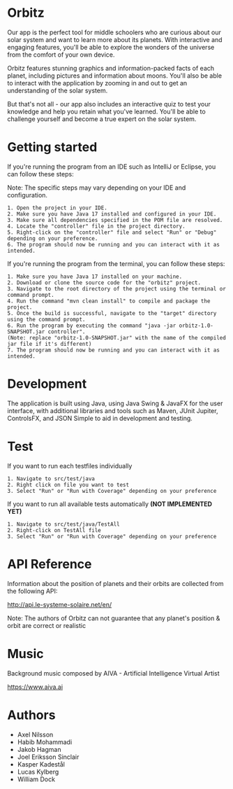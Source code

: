 # Orbitz

Our app is the perfect tool for middle schoolers who are curious about our solar system and want to learn more about its planets. With interactive and engaging features, you'll be able to explore the wonders of the universe from the comfort of your own device.

Orbitz features stunning graphics and information-packed facts of each planet, including pictures and information about moons. You'll also be able to interact with the application by zooming in and out to get an understanding of the solar system.

But that's not all - our app also includes an interactive quiz to test your knowledge and help you retain what you've learned. You'll be able to challenge yourself and become a true expert on the solar system.

# Getting started

If you're running the program from an IDE such as IntelliJ or Eclipse, you can follow these steps:

Note: The specific steps may vary depending on your IDE and configuration.


    1. Open the project in your IDE.
    2. Make sure you have Java 17 installed and configured in your IDE.
    3. Make sure all dependencies specified in the POM file are resolved.
    4. Locate the "controller" file in the project directory.
    5. Right-click on the "controller" file and select "Run" or "Debug" depending on your preference.
    6. The program should now be running and you can interact with it as intended.

If you're running the program from the terminal, you can follow these steps:

    1. Make sure you have Java 17 installed on your machine.
    2. Download or clone the source code for the "orbitz" project.
    3. Navigate to the root directory of the project using the terminal or command prompt.
    4. Run the command "mvn clean install" to compile and package the project.
    5. Once the build is successful, navigate to the "target" directory using the command prompt.
    6. Run the program by executing the command "java -jar orbitz-1.0-SNAPSHOT.jar controller".
    (Note: replace "orbitz-1.0-SNAPSHOT.jar" with the name of the compiled jar file if it's different)
    7. The program should now be running and you can interact with it as intended.

# Development

The application is built using Java, using Java Swing & JavaFX for the user interface, with additional libraries and tools such as Maven, JUnit Jupiter, ControlsFX, and JSON Simple to aid in development and testing.

# Test

If you want to run each testfiles individually

    1. Navigate to src/test/java
    2. Right click on file you want to test
    3. Select "Run" or "Run with Coverage" depending on your preference

If you want to run all available tests automatically **(NOT IMPLEMENTED YET)**

    1. Navigate to src/test/java/TestAll
    2. Right-click on TestAll file
    3. Select "Run" or "Run with Coverage" depending on your preference

# API Reference

Information about the position of planets and their orbits are collected from the following API:

http://api.le-systeme-solaire.net/en/

Note: The authors of Orbitz can not guarantee that any planet's position & orbit are correct or realistic

# Music

Background music composed by AIVA - Artificial Intelligence Virtual Artist 

https://www.aiva.ai

# Authors

- Axel Nilsson
- Habib Mohammadi
- Jakob Hagman
- Joel Eriksson Sinclair
- Kasper Kadestål 
- Lucas Kylberg
- William Dock

